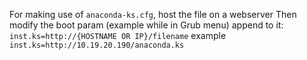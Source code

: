 For making use of `anaconda-ks.cfg`, host the file on a webserver
Then modify the boot param (example while in Grub menu) append to it:
`inst.ks=http://{HOSTNAME OR IP}/filename` example `inst.ks=http://10.19.20.190/anaconda.ks`
